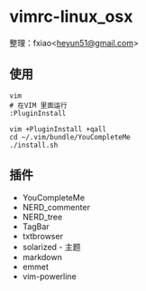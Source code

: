 vimrc-linux_osx
===============

整理：fxiao\<heyun51@gmail.com\>

使用
----

    vim
    # 在VIM 里面运行
    :PluginInstall
    
    vim +PluginInstall +qall
    cd ~/.vim/bundle/YouCompleteMe
    ./install.sh

插件
----

* YouCompleteMe
* NERD_commenter
* NERD_tree
* TagBar
* txtbrowser
* solarized - 主题
* markdown
* emmet
* vim-powerline
